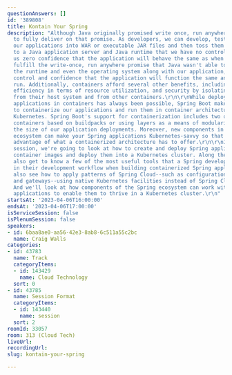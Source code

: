 ```yaml
---
questionAnswers: []
id: '389808'
title: Kontain Your Spring
description: "Although Java originally promised write once, run anywhere, it failed
  to fully deliver on that promise. As developers, we can develop, test, and build
  our applications into WAR or executable JAR files and then toss them over the wall
  to a Java application server and Java runtime that we have no control over, giving
  us zero confidence that the application will behave the same as when we tested it.\r\n\r\nContainers
  fulfill the write-once, run anywhere promise that Java wasn't able to, by packaging
  the runtime and even the operating system along with our application, giving greater
  control and confidence that the application will function the same anywhere it is
  run. Additionally, containers afford several other benefits, including easy scaling,
  efficiency in terms of resource utilization, and security by isolating containers
  from their host system and from other containers.\r\n\r\nWhile deploying Spring
  applications in containers has always been possible, Spring Boot makes it easier
  to containerize our applications and run them in container architectures such as
  Kubernetes. Spring Boot's support for containerization includes two options: Creating
  containers based on buildpacks or using layers as a means of modularizing and reducing
  the size of our application deployments. Moreover, new components in the Spring
  ecosystem can make your Spring applications Kubernetes-savvy so that they can take
  advantage of what a containerized architecture has to offer.\r\n\r\nIn this example-driven
  session, we're going to look at how to create and deploy Spring applications as
  container images and deploy them into a Kubernetes cluster. Along the way, we'll
  also get to know a few of the most useful tools that a Spring developer can employ
  in their development workflow when building containerized Spring applications. We'll
  also see how to apply patterns of Spring Cloud--such as configuration, service discovery,
  and gateways--using native Kubernetes facilities instead of Spring Cloud components.
  And we'll look at how components of the Spring ecosystem can work with your Spring
  applications to enable them to thrive in a Kubernetes cluster.\r\n"
startsAt: '2023-04-06T16:00:00'
endsAt: '2023-04-06T17:00:00'
isServiceSession: false
isPlenumSession: false
speakers:
- id: 6baa8ae0-aa56-42e3-8ab8-6c511a55c2bc
  name: Craig Walls
categories:
- id: 43783
  name: Track
  categoryItems:
  - id: 143429
    name: Cloud Technology
  sort: 0
- id: 43785
  name: Session Format
  categoryItems:
  - id: 143440
    name: session
  sort: 2
roomId: 33057
room: 313 (Cloud Tech)
liveUrl: 
recordingUrl: 
slug: kontain-your-spring

---
```


